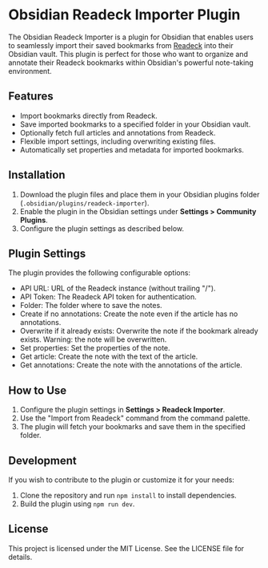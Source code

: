 # Obsidian Readeck Importer Plugin

The Obsidian Readeck Importer is a plugin for Obsidian that enables users to seamlessly import their saved bookmarks from [Readeck](https://readeck.org/) into their Obsidian vault. This plugin is perfect for those who want to organize and annotate their Readeck bookmarks within Obsidian's powerful note-taking environment.

## Features
- Import bookmarks directly from Readeck.
- Save imported bookmarks to a specified folder in your Obsidian vault.
- Optionally fetch full articles and annotations from Readeck.
- Flexible import settings, including overwriting existing files.
- Automatically set properties and metadata for imported bookmarks.

## Installation

1. Download the plugin files and place them in your Obsidian plugins folder (`.obsidian/plugins/readeck-importer`).
2. Enable the plugin in the Obsidian settings under **Settings > Community Plugins**.
3. Configure the plugin settings as described below.

## Plugin Settings

The plugin provides the following configurable options:

- API URL: URL of the Readeck instance (without trailing "/").
- API Token: The Readeck API token for authentication.
- Folder: The folder where to save the notes.
- Create if no annotations: Create the note even if the article has no annotations.
- Overwrite if it already exists: Overwrite the note if the bookmark already exists. Warning: the note will be overwritten.
- Set properties: Set the properties of the note.
- Get article: Create the note with the text of the article.
- Get annotations: Create the note with the annotations of the article.

## How to Use

1. Configure the plugin settings in **Settings > Readeck Importer**.
2. Use the "Import from Readeck" command from the command palette.
3. The plugin will fetch your bookmarks and save them in the specified folder.

## Development

If you wish to contribute to the plugin or customize it for your needs:

1. Clone the repository and run `npm install` to install dependencies.
2. Build the plugin using `npm run dev`.

## License

This project is licensed under the MIT License. See the LICENSE file for details.